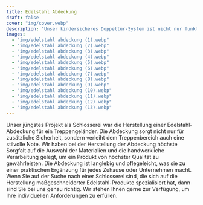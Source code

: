 ```yaml
---
title: Edelstahl Abdeckung
draft: false
cover: "img/cover.webp"
description: "Unser kindersicheres Doppeltür-System ist nicht nur funktional, sondern auch speziell auf die Bedürfnisse von Kindergärten zugeschnitten."
images:
  - "img/edelstahl abdeckung (1).webp"
  - "img/edelstahl abdeckung (2).webp"
  - "img/edelstahl abdeckung (3).webp"
  - "img/edelstahl abdeckung (4).webp"
  - "img/edelstahl abdeckung (5).webp"
  - "img/edelstahl abdeckung (6).webp"
  - "img/edelstahl abdeckung (7).webp"
  - "img/edelstahl abdeckung (8).webp"
  - "img/edelstahl abdeckung (9).webp"
  - "img/edelstahl abdeckung (10).webp"
  - "img/edelstahl abdeckung (11).webp"
  - "img/edelstahl abdeckung (12).webp"
  - "img/edelstahl abdeckung (13).webp"
---
```


Unser jüngstes Projekt als Schlosserei war die Herstellung einer Edelstahl-Abdeckung für ein Treppengeländer. Die Abdeckung sorgt nicht nur für zusätzliche Sicherheit, sondern verleiht dem Treppenbereich auch eine stilvolle Note. Wir haben bei der Herstellung der Abdeckung höchste Sorgfalt auf die Auswahl der Materialien und die handwerkliche Verarbeitung gelegt, um ein Produkt von höchster Qualität zu gewährleisten. Die Abdeckung ist langlebig und pflegeleicht, was sie zu einer praktischen Ergänzung für jedes Zuhause oder Unternehmen macht. Wenn Sie auf der Suche nach einer Schlosserei sind, die sich auf die Herstellung maßgeschneiderter Edelstahl-Produkte spezialisiert hat, dann sind Sie bei uns genau richtig. Wir stehen Ihnen gerne zur Verfügung, um Ihre individuellen Anforderungen zu erfüllen.

